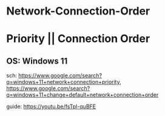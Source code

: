 # Network-Connection-Order
# Priority || Connection Order
## OS: Windows 11
sch: https://www.google.com/search?q=windows+11+network+connection+priority, https://www.google.com/search?q=windows+11+change+default+network+connection+order

guide: https://youtu.be/fsTpl-quBFE
